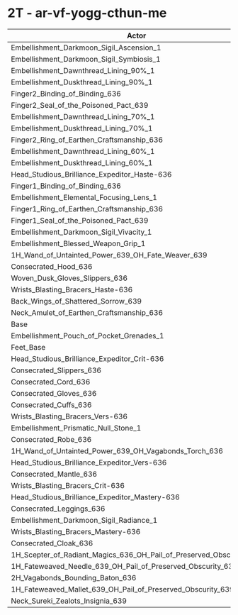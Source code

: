# 2T - ar-vf-yogg-cthun-me
| Actor | DPS | Increase |
|---|:---:|:---:|
|Embellishment_Darkmoon_Sigil_Ascension_1|1633707|1.10%|
|Embellishment_Darkmoon_Sigil_Symbiosis_1|1628213|0.76%|
|Embellishment_Dawnthread_Lining_90%_1|1628015|0.75%|
|Embellishment_Duskthread_Lining_90%_1|1626534|0.66%|
|Finger2_Binding_of_Binding_636|1624859|0.55%|
|Finger2_Seal_of_the_Poisoned_Pact_639|1624722|0.54%|
|Embellishment_Dawnthread_Lining_70%_1|1624540|0.53%|
|Embellishment_Duskthread_Lining_70%_1|1624384|0.52%|
|Finger2_Ring_of_Earthen_Craftsmanship_636|1624291|0.52%|
|Embellishment_Dawnthread_Lining_60%_1|1623266|0.45%|
|Embellishment_Duskthread_Lining_60%_1|1622345|0.40%|
|Head_Studious_Brilliance_Expeditor_Haste-636|1621941|0.37%|
|Finger1_Binding_of_Binding_636|1620242|0.27%|
|Embellishment_Elemental_Focusing_Lens_1|1619943|0.25%|
|Finger1_Ring_of_Earthen_Craftsmanship_636|1619851|0.24%|
|Finger1_Seal_of_the_Poisoned_Pact_639|1619443|0.22%|
|Embellishment_Darkmoon_Sigil_Vivacity_1|1618797|0.18%|
|Embellishment_Blessed_Weapon_Grip_1|1618559|0.16%|
|1H_Wand_of_Untainted_Power_639_OH_Fate_Weaver_639|1617661|0.11%|
|Consecrated_Hood_636|1617087|0.07%|
|Woven_Dusk_Gloves_Slippers_636|1617072|0.07%|
|Wrists_Blasting_Bracers_Haste-636|1616146|0.01%|
|Back_Wings_of_Shattered_Sorrow_639|1616059|0.01%|
|Neck_Amulet_of_Earthen_Craftsmanship_636|1616026|0.00%|
|Base|1615949|0.00%|
|Embellishment_Pouch_of_Pocket_Grenades_1|1615754|-0.01%|
|Feet_Base|1615744|-0.01%|
|Head_Studious_Brilliance_Expeditor_Crit-636|1615464|-0.03%|
|Consecrated_Slippers_636|1615316|-0.04%|
|Consecrated_Cord_636|1615133|-0.05%|
|Consecrated_Gloves_636|1615043|-0.06%|
|Consecrated_Cuffs_636|1614300|-0.10%|
|Wrists_Blasting_Bracers_Vers-636|1614050|-0.12%|
|Embellishment_Prismatic_Null_Stone_1|1614023|-0.12%|
|Consecrated_Robe_636|1613950|-0.12%|
|1H_Wand_of_Untainted_Power_639_OH_Vagabonds_Torch_636|1613663|-0.14%|
|Head_Studious_Brilliance_Expeditor_Vers-636|1613652|-0.14%|
|Consecrated_Mantle_636|1613644|-0.14%|
|Wrists_Blasting_Bracers_Crit-636|1613584|-0.15%|
|Head_Studious_Brilliance_Expeditor_Mastery-636|1613127|-0.17%|
|Consecrated_Leggings_636|1612883|-0.19%|
|Embellishment_Darkmoon_Sigil_Radiance_1|1612765|-0.20%|
|Wrists_Blasting_Bracers_Mastery-636|1612618|-0.21%|
|Consecrated_Cloak_636|1612550|-0.21%|
|1H_Scepter_of_Radiant_Magics_636_OH_Pail_of_Preserved_Obscurity_639|1610677|-0.33%|
|1H_Fateweaved_Needle_639_OH_Pail_of_Preserved_Obscurity_639|1607379|-0.53%|
|2H_Vagabonds_Bounding_Baton_636|1606983|-0.55%|
|1H_Fateweaved_Mallet_639_OH_Pail_of_Preserved_Obscurity_639|1606115|-0.61%|
|Neck_Sureki_Zealots_Insignia_639|1562102|-3.33%|
